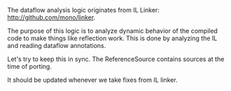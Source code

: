 The dataflow analysis logic originates from IL Linker: http://github.com/mono/linker.

The purpose of this logic is to analyze dynamic behavior of the compiled code to make things like reflection work. This is done by analyzing the IL and reading dataflow annotations.

Let's try to keep this in sync. The ReferenceSource contains sources at the time of porting.

It should be updated whenever we take fixes from IL linker.